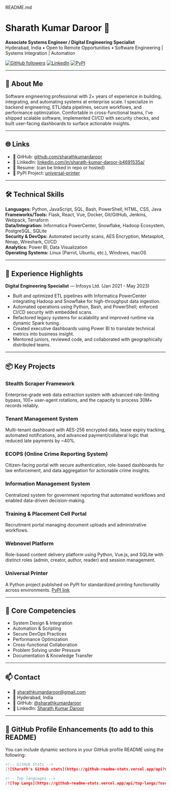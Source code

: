 README.md
# Sharath Kumar Daroor 🚀

**Associate Systems Engineer / Digital Engineering Specialist**  
Hyderabad, India • Open to Remote Opportunities • Software Engineering | Systems Integration | Automation

[![GitHub followers](https://img.shields.io/github/followers/sharathkumardaroor?label=follow&style=social)](https://github.com/sharathkumardaroor) [![LinkedIn](https://img.shields.io/badge/-LinkedIn-blue?style=flat&logo=linkedin&labelColor=0A66C2)](https://www.linkedin.com/in/sharath-kumar-daroor-b4691535a/) [![PyPI](https://img.shields.io/pypi/v/universal-printer?label=Universal%20Printer)](https://pypi.org/project/universal-printer/)

---

## 👋 About Me

Software engineering professional with 2+ years of experience in building, integrating, and automating systems at enterprise scale. I specialize in backend engineering, ETL/data pipelines, secure workflows, and performance optimization. Comfortable in cross-functional teams, I’ve shipped scalable software, implemented CI/CD with security checks, and built user-facing dashboards to surface actionable insights.

---

## 🌐 Links

- 🔗 GitHub: [github.com/sharathkumardaroor](https://github.com/sharathkumardaroor)  
- 🔗 LinkedIn: [linkedin.com/in/sharath-kumar-daroor-b4691535a/](https://www.linkedin.com/in/sharath-kumar-daroor-b4691535a/)  
- 📄 Resume: (can be linked in repo or hosted)  
- 🧰 PyPI Project: [universal-printer](https://pypi.org/project/universal-printer/)

---

## 🛠️ Technical Skills

**Languages:** Python, JavaScript, SQL, Bash, PowerShell, HTML, CSS, Java  
**Frameworks/Tools:** Flask, React, Vue, Docker, Git/GitHub, Jenkins, Webpack, Terraform  
**Data/Integration:** Informatica PowerCenter, Snowflake, Hadoop Ecosystem, PostgreSQL, SQLite  
**Security & DevOps:** Automated security scans, AES Encryption, Metasploit, Nmap, Wireshark, CI/CD  
**Analytics:** Power BI, Data Visualization  
**Operating Systems:** Linux (Parrot, Ubuntu, etc.), Windows, macOS  

---

## 💼 Experience Highlights

**Digital Engineering Specialist** — Infosys Ltd. (Jan 2021 - May 2023)  
- Built and optimized ETL pipelines with Informatica PowerCenter integrating Hadoop and Snowflake for high-throughput data ingestion.  
- Automated operations using Python, Bash, and PowerShell; enforced CI/CD security with embedded scans.  
- Refactored legacy systems for scalability and improved runtime via dynamic Spark tuning.  
- Created executive dashboards using Power BI to translate technical metrics into business insight.  
- Mentored juniors, reviewed code, and collaborated with geographically distributed teams.

---

## 📦 Key Projects

### Stealth Scraper Framework  
Enterprise-grade web data extraction system with advanced rate-limiting bypass, 100+ user-agent rotations, and the capacity to process 30M+ records reliably.

### Tenant Management System  
Multi-tenant dashboard with AES-256 encrypted data, lease expiry tracking, automated notifications, and advanced payment/collateral logic that reduced late payments by ~40%.

### ECOPS (Online Crime Reporting System)  
Citizen-facing portal with secure authentication, role-based dashboards for law enforcement, and data aggregation for actionable crime insights.

### Information Management System  
Centralized system for government reporting that automated workflows and enabled data-driven decision-making.

### Training & Placement Cell Portal  
Recruitment portal managing document uploads and administrative workflows.

### Webnovel Platform  
Role-based content delivery platform using Python, Vue.js, and SQLite with distinct roles (admin, creator, author, reader) and session management.

### Universal Printer  
A Python project published on PyPI for standardized printing functionality across environments. [PyPI link](https://pypi.org/project/universal-printer/)

---

## 🎯 Core Competencies

- System Design & Integration  
- Automation & Scripting  
- Secure DevOps Practices  
- Performance Optimization  
- Cross-functional Collaboration  
- Problem Solving under Pressure  
- Documentation & Knowledge Transfer  

---

## 📫 Contact

- 📧 sharathkumardaroor@gmail.com  
- 📍 Hyderabad, India  
- 🐙 GitHub: [@sharathkumardaroor](https://github.com/sharathkumardaroor)  
- 💼 LinkedIn: [Sharath Kumar Daroor](https://www.linkedin.com/in/sharath-kumar-daroor-b4691535a/)  

---

## 🧩 GitHub Profile Enhancements (to add to this README)

You can include dynamic sections in your GitHub profile README using the following:

```md
<!-- GitHub Stats -->
[![Sharath's GitHub stats](https://github-readme-stats.vercel.app/api?username=sharathkumardaroor&show_icons=true&theme=radical)](https://github.com/sharathkumardaroor)

<!-- Top languages -->
[![Top Langs](https://github-readme-stats.vercel.app/api/top-langs/?username=sharathkumardaroor&layout=compact)](https://github.com/sharathkumardaroor)

